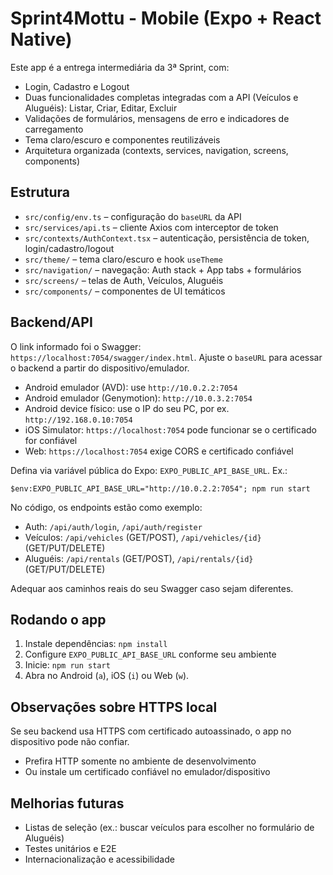 # Sprint4Mottu - Mobile (Expo + React Native)

Este app é a entrega intermediária da 3ª Sprint, com:
- Login, Cadastro e Logout
- Duas funcionalidades completas integradas com a API (Veículos e Aluguéis): Listar, Criar, Editar, Excluir
- Validações de formulários, mensagens de erro e indicadores de carregamento
- Tema claro/escuro e componentes reutilizáveis
- Arquitetura organizada (contexts, services, navigation, screens, components)

## Estrutura
- `src/config/env.ts` – configuração do `baseURL` da API
- `src/services/api.ts` – cliente Axios com interceptor de token
- `src/contexts/AuthContext.tsx` – autenticação, persistência de token, login/cadastro/logout
- `src/theme/` – tema claro/escuro e hook `useTheme`
- `src/navigation/` – navegação: Auth stack + App tabs + formulários
- `src/screens/` – telas de Auth, Veículos, Aluguéis
- `src/components/` – componentes de UI temáticos

## Backend/API
O link informado foi o Swagger: `https://localhost:7054/swagger/index.html`. Ajuste o `baseURL` para acessar o backend a partir do dispositivo/emulador.

- Android emulador (AVD): use `http://10.0.2.2:7054`
- Android emulador (Genymotion): `http://10.0.3.2:7054`
- Android device físico: use o IP do seu PC, por ex. `http://192.168.0.10:7054`
- iOS Simulator: `https://localhost:7054` pode funcionar se o certificado for confiável
- Web: `https://localhost:7054` exige CORS e certificado confiável

Defina via variável pública do Expo: `EXPO_PUBLIC_API_BASE_URL`. Ex.:

```
$env:EXPO_PUBLIC_API_BASE_URL="http://10.0.2.2:7054"; npm run start
```

No código, os endpoints estão como exemplo:
- Auth: `/api/auth/login`, `/api/auth/register`
- Veículos: `/api/vehicles` (GET/POST), `/api/vehicles/{id}` (GET/PUT/DELETE)
- Aluguéis: `/api/rentals` (GET/POST), `/api/rentals/{id}` (GET/PUT/DELETE)

Adequar aos caminhos reais do seu Swagger caso sejam diferentes.

## Rodando o app
1. Instale dependências: `npm install`
2. Configure `EXPO_PUBLIC_API_BASE_URL` conforme seu ambiente
3. Inicie: `npm run start`
4. Abra no Android (`a`), iOS (`i`) ou Web (`w`).

## Observações sobre HTTPS local
Se seu backend usa HTTPS com certificado autoassinado, o app no dispositivo pode não confiar.
- Prefira HTTP somente no ambiente de desenvolvimento
- Ou instale um certificado confiável no emulador/dispositivo

## Melhorias futuras
- Listas de seleção (ex.: buscar veículos para escolher no formulário de Aluguéis)
- Testes unitários e E2E
- Internacionalização e acessibilidade